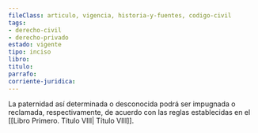 ```yaml
---
fileClass: articulo, vigencia, historia-y-fuentes, codigo-civil
tags:
- derecho-civil
- derecho-privado
estado: vigente
tipo: inciso
libro:
titulo:
parrafo:
corriente-juridica:
---
```

La paternidad así determinada o desconocida podrá ser impugnada o reclamada, respectivamente, de acuerdo con las reglas establecidas en el [[Libro Primero. Título VIII| Título VIII]].
